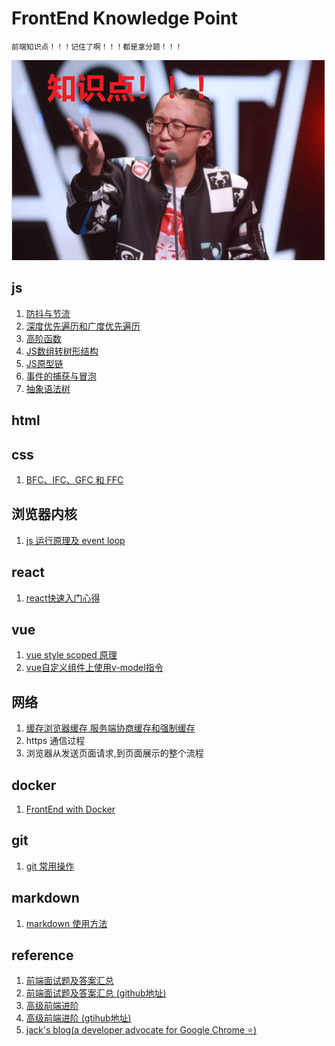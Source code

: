 # FrontEnd Knowledge Point
    前端知识点！！！记住了啊！！！都是拿分题！！！

![知识点](./assets/point.png)

## js
1. [防抖与节流](./js/throttle_debounce.md)
2. [深度优先遍历和广度优先遍历](./js/traver.md)
3. [高阶函数](./js/hight_function.md)
4. [JS数组转树形结构](./js/tree.md)
5. [JS原型链](./js/prototype.md)
6. [事件的捕获与冒泡](./js/event.md)
7. [抽象语法树](./js/ast.md)

## html

## css
1. [BFC、IFC、GFC 和 FFC](./css/BFC.md) 

## 浏览器内核
1. [js 运行原理及 event loop](./kernel/event_loop.md)

## react
1. [react快速入门心得](./react/react1.md)

## vue
1. [vue style scoped 原理](./vue/style_scoped.md)
2. [vue自定义组件上使用v-model指令](./vue/v_model.md)

## 网络
1. [缓存浏览器缓存 服务端协商缓存和强制缓存](./network/cache.md)
2. https 通信过程
3. 浏览器从发送页面请求,到页面展示的整个流程

## docker
1. [FrontEnd with Docker](./docker/frontend_docker.md)

## git
1. [git 常用操作](./git.md)

## markdown
1. [markdown 使用方法](./markdown.md)

## reference
1. [前端面试题及答案汇总](https://muyiy.vip/question/)
2. [前端面试题及答案汇总 (github地址)](https://github.com/Advanced-Frontend/Daily-Interview-Question/blob/master/datum/summary.md)
3. [高级前端进阶](https://muyiy.vip/blog/)
4. [高级前端进阶 (gtihub地址)](https://github.com/yygmind/blog)
5. [jack's blog(a developer advocate for Google Chrome :star:)](https://jakearchibald.com/)